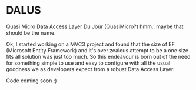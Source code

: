 DALUS
=====

Quasi Micro Data Access Layer Du Jour (QuasiMicro?) hmm.. maybe that should be the name.

Ok, I started working on a MVC3 project and found that the size of EF (Microsoft Entity Framework) and it's over zealous attempt to be a one size fits all solution was just too much.  So this endeavour is born out of the need for something simple to use and easy to configure with all the usual goodness we as developers expect from a robust Data Access Layer.

Code coming soon :)